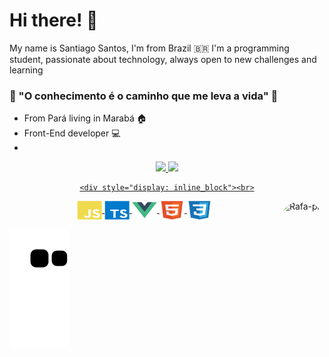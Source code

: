 # Hi there! 👋
My name is Santiago Santos, I'm from Brazil 🇧🇷 I'm a programming student, passionate about technology, always open to new challenges and learning





###  🌳 "O conhecimento é o caminho que me leva a vida" 🌳


- From Pará living in Marabá 🏠
- Front-End developer 💻
- 
 <div>
<div align="center">
  <a href="https://github.com/Andre834">
  <img height="180em" src="https://github-readme-stats.vercel.app/api?username=Andre834&show_icons=true&theme=dark&include_all_commits=true&count_private=true"/>
  <img height="180em" src="https://github-readme-stats.vercel.app/api/top-langs/?username=rafaballerini&layout=compact&langs_count=7&theme=dark"/>
    
    
    <div style="display: inline_block"><br>
  <img align="center" alt="Rafa-Js" height="30" width="40" src="https://raw.githubusercontent.com/devicons/devicon/master/icons/javascript/javascript-plain.svg">
  <img align="center" alt="Rafa-Ts" height="30" width="40" src="https://raw.githubusercontent.com/devicons/devicon/master/icons/typescript/typescript-plain.svg">
  <img align="center" alt="Rafa-React" height="30" width="40" src="https://raw.githubusercontent.com/devicons/devicon/master/icons/vuejs/vuejs-original.svg">
  <img align="center" alt="Rafa-HTML" height="30" width="40" src="https://raw.githubusercontent.com/devicons/devicon/master/icons/html5/html5-original.svg">
  <img align="center" alt="Rafa-CSS" height="30" width="40" src="https://raw.githubusercontent.com/devicons/devicon/master/icons/css3/css3-original.svg">
  <img align="right" alt="Rafa-pic" height="150" style="border-radius:50px;" src="https://media.discordapp.net/attachments/639956127056134178/890373478988013628/Publicacoes_Instagram_1_1.png?width=676&height=676">
</div>
    
    
  ![Snake animation](https://github.com/rafaballerini/rafaballerini/blob/output/github-contribution-grid-snake.svg)
